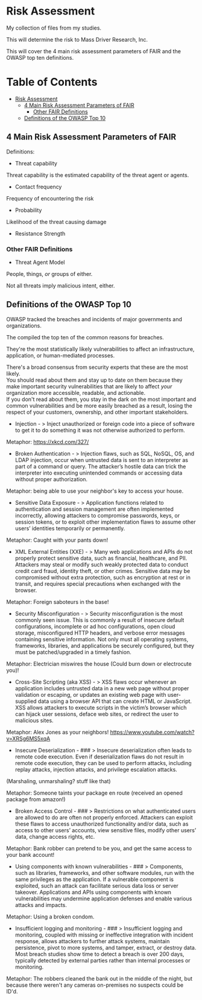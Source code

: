 # Risk Assessment

My collection of files from my studies.

This will determine the risk to Mass Driver Research, Inc.

This will cover the 4 main risk assessment parameters of FAIR and the OWASP top ten definitions.

Table of Contents
=================

   * [Risk Assessment](#risk-assessment)
      * [4 Main Risk Assessment Parameters of FAIR](#4-main-risk-assessment-parameters-of-fair)
         * [Other FAIR Definitions](#other-fair-definitions)
      * [Definitions of the OWASP Top 10](#definitions-of-the-owasp-top-10)

## 4 Main Risk Assessment Parameters of FAIR

Definitions: 

* Threat capability

Threat capability is the estimated capability of the threat agent or agents.

* Contact frequency

Frequency of encountering the risk

* Probability

Likelihood of the threat causing damage

* Resistance Strength

### Other FAIR Definitions

* Threat Agent Model

People, things, *or* groups of either.

Not all threats imply malicious intent, either.

## Definitions of the OWASP Top 10

OWASP tracked the breaches and incidents of major governments and organizations. 

The compiled the top ten of the common reasons for breaches. 

They're the most statistically likely vulnerabilities to affect an infrastructure, application, or human-mediated processes.

There's a broad consensus from security experts that these are the most likely.  
You should read about them and stay up to date on them because they make important security vulnerabilities that are likely to affect *your* organization more accessible, readable, and actionable.  
If you don't read about them, you stay in the dark on the most important and common vulnerabilities and be more easily breached as a result, losing the respect of your customers, ownership, and other important stakeholders.


* Injection - > Inject unauthorized or foreign code into a piece of software to get it to do something it was not otherwise authorized to perform. 

Metaphor: https://xkcd.com/327/

* Broken Authentication - > Injection flaws, such as SQL, NoSQL, OS, and LDAP injection, occur when untrusted data is sent to an interpreter as part of a command or query. The attacker’s hostile data can trick the interpreter into executing unintended commands or accessing data without proper authorization.

Metaphor: being able to use your neighbor's key to access your house.

* Sensitive Data Exposure - > Application functions related to authentication and session management are often implemented incorrectly, allowing attackers to compromise passwords, keys, or session tokens, or to exploit other implementation flaws to assume other users’ identities temporarily or permanently.

Metaphor: Caught with your pants down!

* XML External Entities (XXE) - > Many web applications and APIs do not properly protect sensitive data, such as financial, healthcare, and PII. Attackers may steal or modify such weakly protected data to conduct credit card fraud, identity theft, or other crimes. Sensitive data may be compromised without extra protection, such as encryption at rest or in transit, and requires special precautions when exchanged with the browser. 

Metaphor: Foreign saboteurs in the base!

* Security Misconfiguration - > Security misconfiguration is the most commonly seen issue. This is commonly a result of insecure default configurations, incomplete or ad hoc configurations, open cloud storage, misconfigured HTTP headers, and verbose error messages containing sensitive information. Not only must all operating systems, frameworks, libraries, and applications be securely configured, but they must be patched/upgraded in a timely fashion.

Metaphor: Electrician miswires the house (Could burn down or electrocute you)!

* Cross-Site Scripting (aka XSS) - > XSS flaws occur whenever an application includes untrusted data in a new web page without proper validation or escaping, or updates an existing web page with user-supplied data using a browser API that can create HTML or JavaScript. XSS allows attackers to execute scripts in the victim’s browser which can hijack user sessions, deface web sites, or redirect the user to malicious sites.

Metaphor: Alex Jones as your neighbors! https://www.youtube.com/watch?v=XRSg6MS5xqA

* Insecure Deserialization - ### >  Insecure deserialization often leads to remote code execution. Even if deserialization flaws do not result in remote code execution, they can be used to perform attacks, including replay attacks, injection attacks, and privilege escalation attacks.

(Marshaling, unmarshaling? stuff like that)

Metaphor: Someone taints your package en route (received an opened package from amazon!)

* Broken Access Control - ### > Restrictions on what authenticated users are allowed to do are often not properly enforced. Attackers can exploit these flaws to access unauthorized functionality and/or data, such as access to other users’ accounts, view sensitive files, modify other users’ data, change access rights, etc.

Metaphor: Bank robber can pretend to be you, and get the same access to your bank account! 

* Using components with known vulnerabilities - ### > Components, such as libraries, frameworks, and other software modules, run with the same privileges as the application. If a vulnerable component is exploited, such an attack can facilitate serious data loss or server takeover. Applications and APIs using components with known vulnerabilities may undermine application defenses and enable various attacks and impacts.

Metaphor: Using a broken condom.

* Insufficient logging and monitoring - ### >  Insufficient logging and monitoring, coupled with missing or ineffective integration with incident response, allows attackers to further attack systems, maintain persistence, pivot to more systems, and tamper, extract, or destroy data. Most breach studies show time to detect a breach is over 200 days, typically detected by external parties rather than internal processes or monitoring.

Metaphor: The robbers cleaned the bank out in the middle of the night, but because there weren't any cameras on-premises no suspects could be ID'd.




















